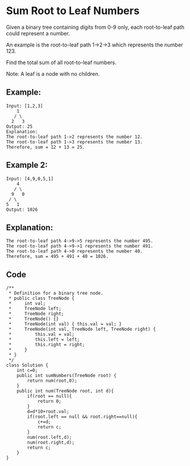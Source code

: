 # Sum Root to Leaf Numbers
Given a binary tree containing digits from 0-9 only, each root-to-leaf path could represent a number.

An example is the root-to-leaf path 1->2->3 which represents the number 123.

Find the total sum of all root-to-leaf numbers.

Note: A leaf is a node with no children.

## Example:
```
Input: [1,2,3]
    1
   / \
  2   3
Output: 25
Explanation:
The root-to-leaf path 1->2 represents the number 12.
The root-to-leaf path 1->3 represents the number 13.
Therefore, sum = 12 + 13 = 25.
```
## Example 2:
```
Input: [4,9,0,5,1]
    4
   / \
  9   0
 / \
5   1
Output: 1026
```
## Explanation:
```
The root-to-leaf path 4->9->5 represents the number 495.
The root-to-leaf path 4->9->1 represents the number 491.
The root-to-leaf path 4->0 represents the number 40.
Therefore, sum = 495 + 491 + 40 = 1026.
```
## Code
```
/**
 * Definition for a binary tree node.
 * public class TreeNode {
 *     int val;
 *     TreeNode left;
 *     TreeNode right;
 *     TreeNode() {}
 *     TreeNode(int val) { this.val = val; }
 *     TreeNode(int val, TreeNode left, TreeNode right) {
 *         this.val = val;
 *         this.left = left;
 *         this.right = right;
 *     }
 * }
 */
class Solution {
    int c=0;
    public int sumNumbers(TreeNode root) {
        return num(root,0);
    }
    public int num(TreeNode root, int d){
        if(root == null){
            return 0;
        }
        d=d*10+root.val;
        if(root.left == null && root.right==null){
            c+=d;
            return c;
        }
        num(root.left,d);
        num(root.right,d);
        return c;
    }
}
```
